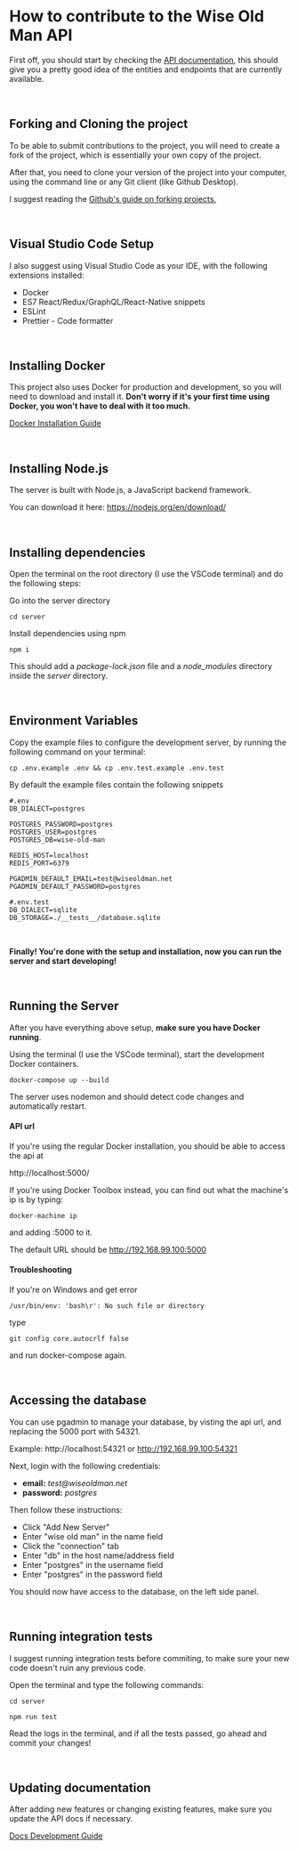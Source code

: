 # How to contribute to the Wise Old Man API

First off, you should start by checking the [API documentation](https://wiseoldman.net/), this should give you a pretty good idea of the entities and endpoints that are currently available.

<br />

## Forking and Cloning the project

To be able to submit contributions to the project, you will need to create a fork of the project, which is essentially your own copy of the project.

After that, you need to clone your version of the project into your computer, using the command line or any Git client (like Github Desktop).

I suggest reading the [Github's guide on forking projects.](https://guides.github.com/activities/forking/)

<br />

## Visual Studio Code Setup

I also suggest using Visual Studio Code as your IDE, with the following extensions installed:

- Docker
- ES7 React/Redux/GraphQL/React-Native snippets
- ESLint
- Prettier - Code formatter

<br />

## Installing Docker

This project also uses Docker for production and development, so you will need to download and install it. **Don't worry if it's your first time using Docker, you won't have to deal with it too much.**

[Docker Installation Guide](https://docs.docker.com/get-docker/)

<br />

## Installing Node.js

The server is built with Node.js, a JavaScript backend framework.

You can download it here: https://nodejs.org/en/download/

<br />

## Installing dependencies

Open the terminal on the root directory (I use the VSCode terminal) and do the following steps:

Go into the server directory

```
cd server
```

Install dependencies using npm

```
npm i
```

This should add a _package-lock.json_ file and a _node_modules_ directory inside the _server_ directory.

<br />

## Environment Variables

Copy the example files to configure the development server, by running the following command on your terminal:

```
cp .env.example .env && cp .env.test.example .env.test
```

By default the example files contain the following snippets

```
#.env
DB_DIALECT=postgres

POSTGRES_PASSWORD=postgres
POSTGRES_USER=postgres
POSTGRES_DB=wise-old-man

REDIS_HOST=localhost
REDIS_PORT=6379

PGADMIN_DEFAULT_EMAIL=test@wiseoldman.net
PGADMIN_DEFAULT_PASSWORD=postgres
```

```
#.env.test
DB_DIALECT=sqlite
DB_STORAGE=./__tests__/database.sqlite
```

<br />

**Finally! You're done with the setup and installation, now you can run the server and start developing!**

<br />

## Running the Server

After you have everything above setup, **make sure you have Docker running**.

Using the terminal (I use the VSCode terminal), start the development Docker containers.

```
docker-compose up --build
```

The server uses nodemon and should detect code changes and automatically restart.

#### API url

If you're using the regular Docker installation, you should be able to access the api at

http://localhost:5000/

If you're using Docker Toolbox instead, you can find out what the machine's ip is by typing:

```
docker-machine ip
```

and adding :5000 to it.

The default URL should be http://192.168.99.100:5000

#### Troubleshooting

If you're on Windows and get error

```
/usr/bin/env: 'bash\r': No such file or directory
```

type

```
git config core.autocrlf false
```

and run docker-compose again.

<br />

## Accessing the database

You can use pgadmin to manage your database, by visting the api url, and replacing the 5000 port with 54321.

Example: http://localhost:54321 or http://192.168.99.100:54321

Next, login with the following credentials:

- **email:** _test@wiseoldman.net_
- **password:** _postgres_

Then follow these instructions:

- Click "Add New Server"
- Enter "wise old man" in the name field
- Click the "connection" tab
- Enter "db" in the host name/address field
- Enter "postgres" in the username field
- Enter "postgres" in the password field

You should now have access to the database, on the left side panel.

<br />

## Running integration tests

I suggest running integration tests before commiting, to make sure your new code doesn't ruin any previous code.

Open the terminal and type the following commands:

```
cd server
```

```
npm run test
```

Read the logs in the terminal, and if all the tests passed, go ahead and commit your changes!

<br />

## Updating documentation

After adding new features or changing existing features, make sure you update the API docs if necessary.

[Docs Development Guide](https://github.com/psikoi/wise-old-man/blob/master/.github/contributing/docs-guide.md)
